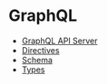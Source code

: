 # GraphQL

- [GraphQL API Server](./api-server.md)
- [Directives](./directives.md)
- [Schema](./../assets/schema.md.md)
- [Types](./../database/types.md)
